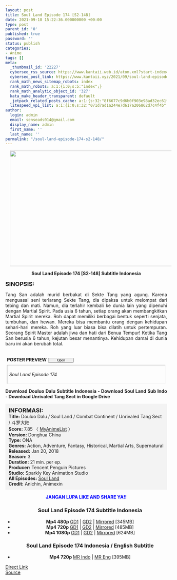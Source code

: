```yaml
---
layout: post
title: Soul Land Episode 174 [S2-148]
date: 2021-09-18 15:22:36.000000000 +00:00
type: post
parent_id: '0'
published: true
password: ''
status: publish
categories:
- Anime
tags: []
meta:
  _thumbnail_id: '22227'
  cyberseo_rss_source: https://www.kantaii.web.id/atom.xml?start-index=1&max-results=150
  cyberseo_post_link: https://www.kantaii.xyz/2021/09/soul-land-episode-174-s2-148.html
  rank_math_news_sitemap_robots: index
  rank_math_robots: a:1:{i:0;s:5:"index";}
  rank_math_analytic_object_id: '327'
  kata_make_header_transparent: default
  _jetpack_related_posts_cache: a:1:{s:32:"8f6677c9d6b0f903e98ad32ec61f8deb";a:2:{s:7:"expires";i:1656823008;s:7:"payload";a:0:{}}}
  litespeed_vpi_list: a:1:{i:0;s:32:"071d7ad1a244e7d617a206862d7c4f4b";}
author:
  login: admin
  email: senseads014@gmail.com
  display_name: admin
  first_name: ''
  last_name: ''
permalink: "/soul-land-episode-174-s2-148/"
---
```

<div class="separator" style="clear: both; text-align: center;"><a href="https://1.bp.blogspot.com/-Ga9deiKmF6A/YUX_wUxxm_I/AAAAAAAAADs/R_mqcLG4DjggIUFil6Sm4ZtbJewz99CEwCLcBGAsYHQ/s1365/Soul%2BLand%2B174%2Ba.jpg" style="margin-left: 1em; margin-right: 1em;"><img border="0" data-original-height="767" data-original-width="1365" height="360" src="{{ site.baseurl }}/assets/2021/09/Soul%2BLand%2B174%2Ba.jpg" width="640" /></a></div>
<p>
<div style="text-align: center;"><b>Soul Land Episode 174 [S2-148] Subtitle Indonesia</b></p>
</div>
<p><b><span style="font-size: large;">SINOPSIS:</span></b>
<div style="text-align: justify;">Tang San adalah murid berbakat di Sekte Tang yang agung. Karena menguasai seni terlarang Sekte Tang, dia dipaksa untuk melompat dari tebing dan mati. Namun, dia terlahir kembali ke dunia lain yang dipenuhi dengan Martial Spirit. Pada usia 6 tahun, setiap orang akan membangkitkan Martial Spirit mereka. Roh dapat memiliki berbagai bentuk seperti senjata, tumbuhan, dan hewan. Mereka bisa membantu orang dengan kehidupan sehari-hari mereka. Roh yang luar biasa bisa dilatih untuk pertempuran. Seorang Spirit Master adalah jiwa dan hati dari Benua Tempur! Ketika Tang San berusia 6 tahun, kejutan besar menantinya. Kehidupan damai di dunia baru ini akan berubah total.</p>
<p><a name="more"></a>
<div>
<div style="margin: 5px;">
<div class="smallfont" style="margin-bottom: 2px;"><span style="font-weight: bold;"><br />POSTER PREVIEW</span><input onclick="if (this.parentNode.parentNode.getElementsByTagName('div')[1].getElementsByTagName('div')[0].style.display != '') { this.parentNode.parentNode.getElementsByTagName('div')[1].getElementsByTagName('div')[0].style.display = ''; this.innerText = ''; this.value = ' Close..'; } else { this.parentNode.parentNode.getElementsByTagName('div')[1].getElementsByTagName('div')[0].style.display = 'none'; this.innerText = ''; this.value = ' Clik Here'; }" style="font-size: 10px; margin: 5px; padding: 0px; width: 80px;" type="button" value="Open" /></div>
<div class="alt2" style="border: 1px inset; margin: 0px; padding: 6px;">
<div style="display: none;">
<div class="separator" style="clear: both; text-align: center;"><a href="https://1.bp.blogspot.com/-UVgbnYW3f_A/YUX_zrnDtfI/AAAAAAAAAEY/199fi38M6HIArWFgUgwjMq8EOdOeNJkwwCLcBGAsYHQ/s1365/Soul%2BLand%2B174%2Bl.jpg" style="margin-left: 1em; margin-right: 1em;"><img border="0" data-original-height="767" data-original-width="1365" height="360" src="{{ site.baseurl }}/assets/2021/09/Soul%2BLand%2B174%2Bl.jpg" width="640" /></a></div>
<p>
<div class="separator" style="clear: both; text-align: center;"><a href="https://1.bp.blogspot.com/-5l2y_XpGFzE/YUX_zI18wvI/AAAAAAAAAEU/J_1XcDPjon81rToB_oIcJADMmpVqXE5pQCLcBGAsYHQ/s1365/Soul%2BLand%2B174%2Bk.jpg" style="margin-left: 1em; margin-right: 1em;"><img border="0" data-original-height="767" data-original-width="1365" height="360" src="{{ site.baseurl }}/assets/2021/09/Soul%2BLand%2B174%2Bk.jpg" width="640" /></a></div>
<p>
<div class="separator" style="clear: both; text-align: center;"><a href="https://1.bp.blogspot.com/-JnzeqQ_53sA/YUX_yzl8hVI/AAAAAAAAAEQ/A1zD-11gXbo-_HMTqc2GKvm-U3HJonG_ACLcBGAsYHQ/s1365/Soul%2BLand%2B174%2Bj.jpg" style="margin-left: 1em; margin-right: 1em;"><img border="0" data-original-height="767" data-original-width="1365" height="360" src="{{ site.baseurl }}/assets/2021/09/Soul%2BLand%2B174%2Bj.jpg" width="640" /></a></div>
<p>
<div class="separator" style="clear: both; text-align: center;"><a href="https://1.bp.blogspot.com/-F6mx7BpVWfk/YUX_yljmsNI/AAAAAAAAAEM/gW1y7oTFtCA_HGazTwMct6jXjhDGrEfKQCLcBGAsYHQ/s1365/Soul%2BLand%2B174%2Bi.jpg" style="margin-left: 1em; margin-right: 1em;"><img border="0" data-original-height="767" data-original-width="1365" height="360" src="{{ site.baseurl }}/assets/2021/09/Soul%2BLand%2B174%2Bi.jpg" width="640" /></a></div>
<p>
<div class="separator" style="clear: both; text-align: center;"><a href="https://1.bp.blogspot.com/-OOhEPf-tccM/YUX_yIJ_vlI/AAAAAAAAAEI/isUKzgWSQO8pFpXdKdlHWPLPMc-cMUoJwCLcBGAsYHQ/s1365/Soul%2BLand%2B174%2Bh.jpg" style="margin-left: 1em; margin-right: 1em;"><img border="0" data-original-height="767" data-original-width="1365" height="360" src="{{ site.baseurl }}/assets/2021/09/Soul%2BLand%2B174%2Bh.jpg" width="640" /></a></div>
<p>
<div class="separator" style="clear: both; text-align: center;"><a href="https://1.bp.blogspot.com/-R7lkAlVbw8E/YUX_yE9nS-I/AAAAAAAAAEE/u0ueR1jspSEUxVL0r6FTAwHgDsmqawOtgCLcBGAsYHQ/s1365/Soul%2BLand%2B174%2Bg.jpg" style="margin-left: 1em; margin-right: 1em;"><img border="0" data-original-height="767" data-original-width="1365" height="360" src="{{ site.baseurl }}/assets/2021/09/Soul%2BLand%2B174%2Bg.jpg" width="640" /></a></div>
<p>
<div class="separator" style="clear: both; text-align: center;"><a href="https://1.bp.blogspot.com/-Qc-TSNiHZ2U/YUX_xjN17cI/AAAAAAAAAEA/hqUFpU9QLOQi-NndyFR0bRdAvvklq0E0QCLcBGAsYHQ/s1365/Soul%2BLand%2B174%2Bf.jpg" style="margin-left: 1em; margin-right: 1em;"><img border="0" data-original-height="767" data-original-width="1365" height="360" src="{{ site.baseurl }}/assets/2021/09/Soul%2BLand%2B174%2Bf.jpg" width="640" /></a></div>
<p>
<div class="separator" style="clear: both; text-align: center;"><a href="https://1.bp.blogspot.com/-pa5TihZnT8s/YUX_xa0rn0I/AAAAAAAAAD8/dodPoBkBuvoI_Hba8ELobaQdUMoiLj5nwCLcBGAsYHQ/s1365/Soul%2BLand%2B174%2Be.jpg" style="margin-left: 1em; margin-right: 1em;"><img border="0" data-original-height="767" data-original-width="1365" height="360" src="{{ site.baseurl }}/assets/2021/09/Soul%2BLand%2B174%2Be.jpg" width="640" /></a></div>
<p>
<div class="separator" style="clear: both; text-align: center;"><a href="https://1.bp.blogspot.com/-EvUByu5xQnM/YUX_xJBopHI/AAAAAAAAAD4/E_kG_kBRuuIxNa8tawZTuCs3PQAHaRzNQCLcBGAsYHQ/s1365/Soul%2BLand%2B174%2Bd.jpg" style="margin-left: 1em; margin-right: 1em;"><img border="0" data-original-height="767" data-original-width="1365" height="360" src="{{ site.baseurl }}/assets/2021/09/Soul%2BLand%2B174%2Bd.jpg" width="640" /></a></div>
<p>
<div class="separator" style="clear: both; text-align: center;"><a href="https://1.bp.blogspot.com/-F7Dej68F_5w/YUX_wUER6uI/AAAAAAAAADw/nNcKY7juEjE_bAqLZYmNEHLcb2acssT8QCLcBGAsYHQ/s1365/Soul%2BLand%2B174%2Bc.jpg" style="margin-left: 1em; margin-right: 1em;"><img border="0" data-original-height="767" data-original-width="1365" height="360" src="{{ site.baseurl }}/assets/2021/09/Soul%2BLand%2B174%2Bc.jpg" width="640" /></a></div>
<p>
<div class="separator" style="clear: both; text-align: center;"><a href="https://1.bp.blogspot.com/-NsHCReMUqj8/YUX_wjS5hkI/AAAAAAAAAD0/sfLBip4393s_BdDO0d4r9XFIGwNwitlrACLcBGAsYHQ/s1365/Soul%2BLand%2B174%2Bb.jpg" style="margin-left: 1em; margin-right: 1em;"><img border="0" data-original-height="767" data-original-width="1365" height="360" src="{{ site.baseurl }}/assets/2021/09/Soul%2BLand%2B174%2Bb.jpg" width="640" /></a></div>
<p>
<div class="separator" style="clear: both; text-align: center;"><a href="https://1.bp.blogspot.com/-Ga9deiKmF6A/YUX_wUxxm_I/AAAAAAAAADs/R_mqcLG4DjggIUFil6Sm4ZtbJewz99CEwCLcBGAsYHQ/s1365/Soul%2BLand%2B174%2Ba.jpg" style="margin-left: 1em; margin-right: 1em;"><img border="0" data-original-height="767" data-original-width="1365" height="360" src="{{ site.baseurl }}/assets/2021/09/Soul%2BLand%2B174%2Ba.jpg" width="640" /></a></div>
</div>
<p><i>Soul Land Episode 174</i></div>
</div>
</div>
<p> <b>Download Douluo Dalu Subtitle Indonesia - Download Soul Land Sub Indo - Download Unrivaled Tang Sect in Google Drive</b></div>
<p>
<div style="background-color: #f3f3f3; padding: 10px; text-align: left;"><b><span style="font-size: large;">INFORMASI:</span></b><br /><b>Title:</b> Douluo Dalu / Soul Land / Combat Continent / Unrivaled Tang Sect / 斗罗大陆<br /><b>Score:</b> 7.85 〈 <a href="https://myanimelist.net/anime/37150/Douluo_Dalu" target="_blank" rel="noopener">MyAnimeList</a> 〉<br /><b>Version:</b> Donghua China<br /><b>Type:</b> ONA<br /><b>Genres:</b> Action, Adventure, Fantasy, Historical, Martial Arts, Supernatural<br /><b>Released:</b> Jan 20, 2018<br /><b>Season:</b> 3<br /><b>Duration:</b> 21 min. per ep.<br /><b>Producer:</b> Tencent Penguin Pictures<br /><b>Studio:</b> Sparkly Key Animation Studio<br /><b>All Episodes:</b> <a href="https://www.kantaii.xyz/2018/02/soul-land-douluo-dalu.html" target="_blank" rel="noopener">Soul Land</a><br /><b>Credit:</b> Anichin, Animexin</div>
<p>
<div style="text-align: center;"><b><span style="color: blue;">JANGAN LUPA LIKE AND SHARE YA!!</span></b>
<div class="dl">
<ul />
<h3 style="text-align: center;">Soul Land Episode 174 Subtitle Indonesia</h3>
<li style="text-align: center;"><b>Mp4 480p </b><a href="https://apk.miuiku.com/htP4459" target="_blank" rel="noopener">GD1</a> | <a href="https://semawur.com/MogZ3TJtk" target="_blank" rel="noopener">GD2</a> | <a href="https://semawur.com/vkOY1mUx7zh" target="_blank" rel="noopener">Mirrored</a> [345MB]</li>
<li style="text-align: center;"><b>Mp4 720p </b><a href="https://apk.miuiku.com/eSOxxtcb4" target="_blank" rel="noopener">GD1</a> | <a href="https://semawur.com/AxzgDuUcqEf" target="_blank" rel="noopener">GD2</a> | <a href="https://semawur.com/mZO20CzDL" target="_blank" rel="noopener">Mirrored</a> [485MB]</li>
<li style="text-align: center;"><b>Mp4 1080p </b><a href="https://apk.miuiku.com/kWB6iig" target="_blank" rel="noopener">GD1</a> | <a href="https://semawur.com/fcka" target="_blank" rel="noopener">GD2</a> | <a href="https://semawur.com/Hq8fDdxcouI" target="_blank" rel="noopener">Mirrored</a> [624MB]</li>
</div>
<div class="dl">
<ul />
<h3 style="text-align: center;">Soul Land Episode 174 Indonesia / English Subtitle</h3>
<li style="text-align: center;"><b>Mp4 720p </b><a href="https://semawur.com/OP7q0DUFc" target="_blank" rel="noopener">MR Indo</a> | <a href="https://apk.miuiku.com/V5nD1dl3ZE" target="_blank" rel="noopener">MR Eng</a> [395MB]</li>
</div></div>
<link rel="stylesheet" href="https://cdnjs.cloudflare.com/ajax/libs/font-awesome/4.7.0/css/font-awesome.min.css" />
<div class="divbtn"> <a href="https://handymansurrender.com/fihup8buzv?key=94550f7ce39444073321dde3b8782f97" class="btn"><i class="fa fa-download"></i> Direct Link</a> <br /><a href="https://www.kantaii.xyz/2021/09/soul-land-episode-174-s2-148.html">Source</a> </div>
